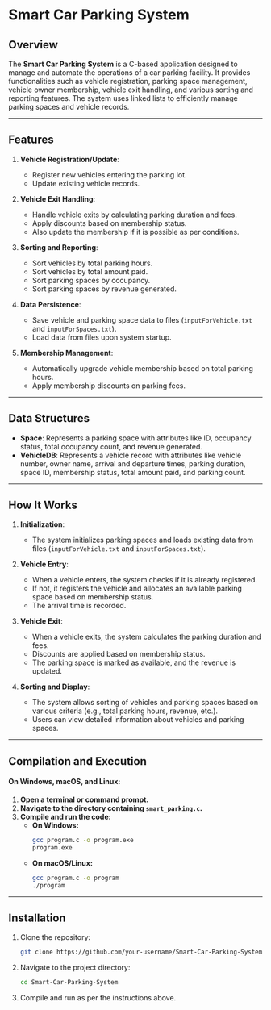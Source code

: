 # Smart Car Parking System

## Overview

The **Smart Car Parking System** is a C-based application designed to manage and automate the operations of a car parking facility. It provides functionalities such as vehicle registration, parking space management, vehicle owner membership, vehicle exit handling, and various sorting and reporting features. The system uses linked lists to efficiently manage parking spaces and vehicle records.

---

## Features

1. **Vehicle Registration/Update**:
   - Register new vehicles entering the parking lot.
   - Update existing vehicle records.

2. **Vehicle Exit Handling**:
   - Handle vehicle exits by calculating parking duration and fees.
   - Apply discounts based on membership status.
   - Also update the membership if it is possible as per conditions.

3. **Sorting and Reporting**:
   - Sort vehicles by total parking hours.
   - Sort vehicles by total amount paid.
   - Sort parking spaces by occupancy.
   - Sort parking spaces by revenue generated.

4. **Data Persistence**:
   - Save vehicle and parking space data to files (`inputForVehicle.txt` and `inputForSpaces.txt`).
   - Load data from files upon system startup.

5. **Membership Management**:
   - Automatically upgrade vehicle membership based on total parking hours.
   - Apply membership discounts on parking fees.

---

## Data Structures

- **Space**: Represents a parking space with attributes like ID, occupancy status, total occupancy count, and revenue generated.
- **VehicleDB**: Represents a vehicle record with attributes like vehicle number, owner name, arrival and departure times, parking duration, space ID, membership status, total amount paid, and parking count.

---

## How It Works

1. **Initialization**:
   - The system initializes parking spaces and loads existing data from files (`inputForVehicle.txt` and `inputForSpaces.txt`).

2. **Vehicle Entry**:
   - When a vehicle enters, the system checks if it is already registered.
   - If not, it registers the vehicle and allocates an available parking space based on membership status.
   - The arrival time is recorded.

3. **Vehicle Exit**:
   - When a vehicle exits, the system calculates the parking duration and fees.
   - Discounts are applied based on membership status.
   - The parking space is marked as available, and the revenue is updated.

4. **Sorting and Display**:
   - The system allows sorting of vehicles and parking spaces based on various criteria (e.g., total parking hours, revenue, etc.).
   - Users can view detailed information about vehicles and parking spaces.

---

## **Compilation and Execution**

#### **On Windows, macOS, and Linux:**
1. **Open a terminal or command prompt.**
2. **Navigate to the directory containing `smart_parking.c`.**
3. **Compile and run the code:**
   - **On Windows:**
     ```bash
     gcc program.c -o program.exe
     program.exe
     ```
   - **On macOS/Linux:**
     ```bash
     gcc program.c -o program
     ./program
     ```

---

## **Installation**
1. Clone the repository:
   ```bash
   git clone https://github.com/your-username/Smart-Car-Parking-System.git
   ```
2. Navigate to the project directory:
   ```bash
   cd Smart-Car-Parking-System
   ```
3. Compile and run as per the instructions above.
